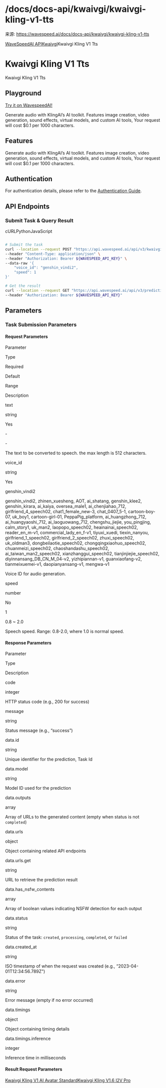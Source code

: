 # /docs/docs-api/kwaivgi/kwaivgi-kling-v1-tts

来源: https://wavespeed.ai/docs/docs-api/kwaivgi/kwaivgi-kling-v1-tts

[WaveSpeedAI API](/docs/docs-api/webhooks "WaveSpeedAI API")[Kwaivgi](/docs/docs-api/kwaivgi/kwaivgi-kling-effects "Kwaivgi")Kwaivgi Kling V1 Tts

# Kwaivgi Kling V1 Tts

Kwaivgi Kling V1 Tts

## Playground[](#playground)

[Try it on WavespeedAI!](https://wavespeed.ai/models/kwaivgi/kling-v1-tts)

Generate audio with KlingAI’s AI toolkit. Features image creation, video generation, sound effects, virtual models, and custom AI tools, Your request will cost $0.1 per 1000 characters.

## Features[](#features)

Generate audio with KlingAI’s AI toolkit. Features image creation, video generation, sound effects, virtual models, and custom AI tools, Your request will cost $0.1 per 1000 characters.

## Authentication[](#authentication)

For authentication details, please refer to the [Authentication Guide](/docs/docs-authentication).

## API Endpoints[](#api-endpoints)

### Submit Task & Query Result[](#submit-task--query-result)

cURLPythonJavaScript

```bash

# Submit the task
curl --location --request POST "https://api.wavespeed.ai/api/v3/kwaivgi/kling-v1-tts" \
--header "Content-Type: application/json" \
--header "Authorization: Bearer ${WAVESPEED_API_KEY}" \
--data-raw '{
    "voice_id": "genshin_vindi2",
    "speed": 1
}'

# Get the result
curl --location --request GET "https://api.wavespeed.ai/api/v3/predictions/${requestId}/result" \
--header "Authorization: Bearer ${WAVESPEED_API_KEY}"
```

## Parameters[](#parameters)

### Task Submission Parameters[](#task-submission-parameters)

#### Request Parameters[](#request-parameters)

Parameter

Type

Required

Default

Range

Description

text

string

Yes

\-

\-

The text to be converted to speech. the max length is 512 characters.

voice\_id

string

Yes

genshin\_vindi2

genshin\_vindi2, zhinen\_xuesheng, AOT, ai\_shatang, genshin\_klee2, genshin\_kirara, ai\_kaiya, oversea\_male1, ai\_chenjiahao\_712, girlfriend\_4\_speech02, chat1\_female\_new-3, chat\_0407\_5-1, cartoon-boy-07, uk\_boy1, cartoon-girl-01, PeppaPig\_platform, ai\_huangzhong\_712, ai\_huangyaoshi\_712, ai\_laoguowang\_712, chengshu\_jiejie, you\_pingjing, calm\_story1, uk\_man2, laopopo\_speech02, heainainai\_speech02, reader\_en\_m-v1, commercial\_lady\_en\_f-v1, tiyuxi\_xuedi, tiexin\_nanyou, girlfriend\_1\_speech02, girlfriend\_2\_speech02, zhuxi\_speech02, uk\_oldman3, dongbeilaotie\_speech02, chongqingxiaohuo\_speech02, chuanmeizi\_speech02, chaoshandashu\_speech02, ai\_taiwan\_man2\_speech02, xianzhanggui\_speech02, tianjinjiejie\_speech02, diyinnansang\_DB\_CN\_M\_04-v2, yizhipiannan-v1, guanxiaofang-v2, tianmeixuemei-v1, daopianyansang-v1, mengwa-v1

Voice ID for audio generation.

speed

number

No

1

0.8 ~ 2.0

Speech speed. Range: 0.8-2.0, where 1.0 is normal speed.

#### Response Parameters[](#response-parameters)

Parameter

Type

Description

code

integer

HTTP status code (e.g., 200 for success)

message

string

Status message (e.g., “success”)

data.id

string

Unique identifier for the prediction, Task Id

data.model

string

Model ID used for the prediction

data.outputs

array

Array of URLs to the generated content (empty when status is not `completed`)

data.urls

object

Object containing related API endpoints

data.urls.get

string

URL to retrieve the prediction result

data.has\_nsfw\_contents

array

Array of boolean values indicating NSFW detection for each output

data.status

string

Status of the task: `created`, `processing`, `completed`, or `failed`

data.created\_at

string

ISO timestamp of when the request was created (e.g., “2023-04-01T12:34:56.789Z”)

data.error

string

Error message (empty if no error occurred)

data.timings

object

Object containing timing details

data.timings.inference

integer

Inference time in milliseconds

#### Result Request Parameters[](#result-request-parameters)

[Kwaivgi Kling V1 AI Avatar Standard](/docs/docs-api/kwaivgi/kwaivgi-kling-v1-ai-avatar-standard "Kwaivgi Kling V1 AI Avatar Standard")[Kwaivgi Kling V1.6 I2V Pro](/docs/docs-api/kwaivgi/kwaivgi-kling-v1.6-i2v-pro "Kwaivgi Kling V1.6 I2V Pro")
